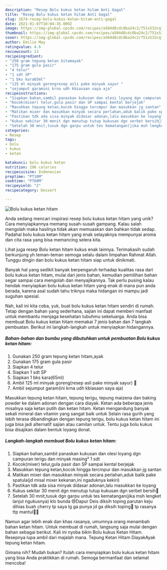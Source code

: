 ```yaml
---
description: "Resep Bolu kukus ketan hitam Anti Gagal"
title: "Resep Bolu kukus ketan hitam Anti Gagal"
slug: 1674-resep-bolu-kukus-ketan-hitam-anti-gagal
date: 2021-01-07T10:04:35.009Z
image: https://img-global.cpcdn.com/recipes/a504d8cdc8ba24c2/751x532cq70/bolu-kukus-ketan-hitam-foto-resep-utama.jpg
thumbnail: https://img-global.cpcdn.com/recipes/a504d8cdc8ba24c2/751x532cq70/bolu-kukus-ketan-hitam-foto-resep-utama.jpg
cover: https://img-global.cpcdn.com/recipes/a504d8cdc8ba24c2/751x532cq70/bolu-kukus-ketan-hitam-foto-resep-utama.jpg
author: Emilie May
ratingvalue: 4.6
reviewcount: 13
recipeingredient:
- "250 gram tepung ketan hitamayak"
- "175 gram gula pasir"
- "4 telur"
- "1 sdt SP"
- "1 bks kara65ml"
- "125 ml minyak gorengresep asli pake minyak sayur "
- "sejumput garamini krna udh kbiasaan saya aja"
recipeinstructions:
- "Siapkan bahan,sambil panaskan kukusan dan olesi loyang dgn campuran terigu dan minyak masing² 1 sdt"
- "Kocok(mixer) telur,gula pasir dan SP sampai kental berjejak"
- "Masukkan tepung ketan,kocok hingga tercmpur dan masukkan jg santan"
- "Matikan mixer dan masukkan minyak secara perlahan,aduk balik pake spatula(jd misal mixer kekanan,ini ngaduknya kekiri)"
- "Pastikan tdk ada sisa minyak didasar adonan,lalu masukkan ke loyang"
- "Kukus sekitar 30 menit dgn menutup tutup kukusan dgn serbet bersih🤗"
- "Setelah 30 mnit,tusuk dgn garpu untuk tes kematangan(jika msh lengket lanjut ngukusnya) klo bunda @Dapur Deis diksih toping parutan keju dihias buah cherry tp saya lg ga punya jd ga diksih toping🤭 tp rasanya ttp mantul🤗🤗"
categories:
- Resep
tags:
- bolu
- kukus
- ketan

katakunci: bolu kukus ketan 
nutrition: 296 calories
recipecuisine: Indonesian
preptime: "PT10M"
cooktime: "PT60M"
recipeyield: "2"
recipecategory: Dessert

---
```



![Bolu kukus ketan hitam](https://img-global.cpcdn.com/recipes/a504d8cdc8ba24c2/751x532cq70/bolu-kukus-ketan-hitam-foto-resep-utama.jpg)

Anda sedang mencari inspirasi resep bolu kukus ketan hitam yang unik? Cara menyiapkannya memang susah-susah gampang. Kalau salah mengolah maka hasilnya tidak akan memuaskan dan bahkan tidak sedap. Padahal bolu kukus ketan hitam yang enak selayaknya mempunyai aroma dan cita rasa yang bisa memancing selera kita.

Lihat juga resep Bolu ketan hitam kukus enak lainnya. Terimakasih sudah berkunjung yh teman-teman semoga selalu dalam limpahan Rahmat Allah. Tunggu dingin dan bolu kukus ketan hitam siap untuk dinikmati.

Banyak hal yang sedikit banyak berpengaruh terhadap kualitas rasa dari bolu kukus ketan hitam, mulai dari jenis bahan, kemudian pemilihan bahan segar sampai cara mengolah dan menyajikannya. Tak perlu pusing kalau hendak menyiapkan bolu kukus ketan hitam yang enak di mana pun anda berada, karena asal sudah tahu triknya maka hidangan ini mampu jadi suguhan spesial.


Nah, kali ini kita coba, yuk, buat bolu kukus ketan hitam sendiri di rumah. Tetap dengan bahan yang sederhana, sajian ini dapat memberi manfaat untuk membantu menjaga kesehatan tubuhmu sekeluarga. Anda bisa membuat Bolu kukus ketan hitam memakai 7 jenis bahan dan 7 langkah pembuatan. Berikut ini langkah-langkah untuk menyiapkan hidangannya.

<!--inarticleads1-->

##### Bahan-bahan dan bumbu yang dibutuhkan untuk pembuatan Bolu kukus ketan hitam:

1. Gunakan 250 gram tepung ketan hitam,ayak
1. Gunakan 175 gram gula pasir
1. Siapkan 4 telur
1. Siapkan 1 sdt SP
1. Siapkan 1 bks kara(65ml)
1. Ambil 125 ml minyak goreng(resep asli pake minyak sayur) 🤭
1. Ambil sejumput garam(ini krna udh kbiasaan saya aja)


Masukkan tepung ketan hitam, tepung terigu, tepung maizena dan baking powder ke dalam adonan dengan cara diayak. Ketan ada beberapa jenis misalnya saja ketan putih dan ketan hitam. Ketan mengandung banyak sekali mineral dan vitamin yang sangat baik untuk Selain rasa gurih yang lebih terasa dibandingkan dengan tepung terigu, bolu kukus ketan hitam ini juga bisa jadi alternatif sajian atau camilan untuk. Tentu juga bolu kukus bisa disajikan dalam bentuk loyang donat. 

<!--inarticleads2-->

##### Langkah-langkah membuat Bolu kukus ketan hitam:

1. Siapkan bahan,sambil panaskan kukusan dan olesi loyang dgn campuran terigu dan minyak masing² 1 sdt
1. Kocok(mixer) telur,gula pasir dan SP sampai kental berjejak
1. Masukkan tepung ketan,kocok hingga tercmpur dan masukkan jg santan
1. Matikan mixer dan masukkan minyak secara perlahan,aduk balik pake spatula(jd misal mixer kekanan,ini ngaduknya kekiri)
1. Pastikan tdk ada sisa minyak didasar adonan,lalu masukkan ke loyang
1. Kukus sekitar 30 menit dgn menutup tutup kukusan dgn serbet bersih🤗
1. Setelah 30 mnit,tusuk dgn garpu untuk tes kematangan(jika msh lengket lanjut ngukusnya) klo bunda @Dapur Deis diksih toping parutan keju dihias buah cherry tp saya lg ga punya jd ga diksih toping🤭 tp rasanya ttp mantul🤗🤗


Namun agar lebih enak dan khas rasanya, umumnya orang menambah bahan ketan hitam. Untuk membuat di rumah, langsung saja mulai dengan bahan sebagai berikut. Kali ini nyoba bikin Bolu kukus Ketan Hitam. Resepnya lupa ambil dari majalah mana. Tepung Ketan Hitam DiayakAyak tepung ketan hitam. 

Gimana nih? Mudah bukan? Itulah cara menyiapkan bolu kukus ketan hitam yang bisa Anda praktikkan di rumah. Semoga bermanfaat dan selamat mencoba!
